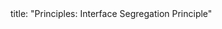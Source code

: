 <frontmatter>
title: "Principles: Interface Segregation Principle"
</frontmatter>

<include src="unit-inPage-asFlat.md" boilerplate />
